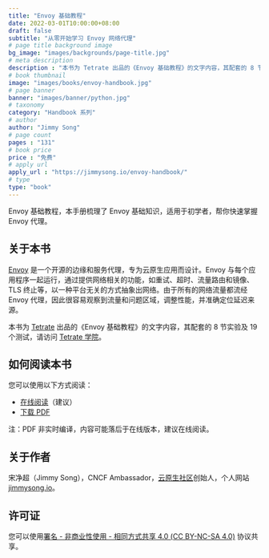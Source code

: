 ```yaml
---
title: "Envoy 基础教程"
date: 2022-03-01T10:00:00+08:00
draft: false
subtitle: "从零开始学习 Envoy 网络代理"
# page title background image
bg_image: "images/backgrounds/page-title.jpg"
# meta description
description : "本书为 Tetrate 出品的《Envoy 基础教程》的文字内容，其配套的 8 节实验及 19 个测试，请访问 Tetrate 学院 获取。"
# book thumbnail
image: "images/books/envoy-handbook.jpg"
# page banner
banner: "images/banner/python.jpg"
# taxonomy
category: "Handbook 系列"
# author
author: "Jimmy Song"
# page count
pages : "131"
# book price
price : "免费"
# apply url
apply_url : "https://jimmysong.io/envoy-handbook/"
# type
type: "book"
---
```


Envoy 基础教程，本手册梳理了 Envoy 基础知识，适用于初学者，帮你快速掌握 Envoy 代理。

## 关于本书

[Envoy](https://envoyproxy.io) 是一个开源的边缘和服务代理，专为云原生应用而设计。Envoy 与每个应用程序一起运行，通过提供网络相关的功能，如重试、超时、流量路由和镜像、TLS 终止等，以一种平台无关的方式抽象出网络。由于所有的网络流量都流经 Envoy 代理，因此很容易观察到流量和问题区域，调整性能，并准确定位延迟来源。

本书为 [Tetrate](https://tetrate.io) 出品的《Envoy 基础教程》的文字内容，其配套的 8 节实验及 19 个测试，请访问 [Tetrate 学院](https://academy.tetrate.io/courses/envoy-fundamentals-zh)。

## 如何阅读本书

您可以使用以下方式阅读：

- [在线阅读](https://jimmysong.io/envoy-handbook/)（建议）
- [下载 PDF](https://github.com/rootsongjc/envoy-handbook/)

注：PDF 非实时编译，内容可能落后于在线版本，建议在线阅读。

## 关于作者

宋净超（Jimmy Song），CNCF Ambassador，[云原生社区](https://cloudnative.to)创始人，个人网站 [jimmysong.io](https://jimmysong.io)。

## 许可证

您可以使用[署名 - 非商业性使用 - 相同方式共享 4.0 (CC BY-NC-SA 4.0)](https://creativecommons.org/licenses/by-nc-sa/4.0/deed.zh)  协议共享。
